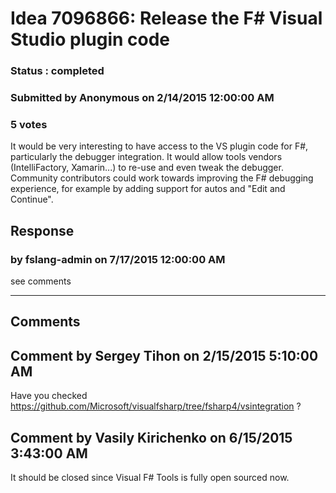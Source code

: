 # Idea 7096866: Release the F# Visual Studio plugin code #

### Status : completed

### Submitted by Anonymous on 2/14/2015 12:00:00 AM

### 5 votes

It would be very interesting to have access to the VS plugin code for F#, particularly the debugger integration.
It would allow tools vendors (IntelliFactory, Xamarin...) to re-use and even tweak the debugger. Community contributors could work towards improving the F# debugging experience, for example by adding support for autos and "Edit and Continue".



## Response 
### by fslang-admin on 7/17/2015 12:00:00 AM

see comments

------------------------
## Comments


## Comment by Sergey Tihon on 2/15/2015 5:10:00 AM
Have you checked https://github.com/Microsoft/visualfsharp/tree/fsharp4/vsintegration ?


## Comment by Vasily Kirichenko on 6/15/2015 3:43:00 AM
It should be closed since Visual F# Tools is fully open sourced now.

